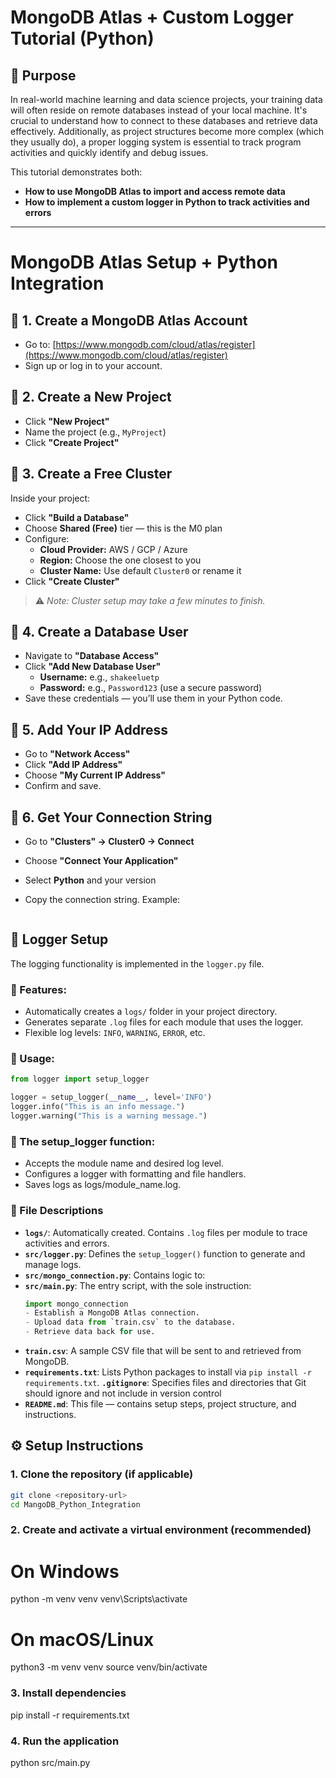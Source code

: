 # MongoDB Atlas + Custom Logger Tutorial (Python)

## 📌 Purpose

In real-world machine learning and data science projects, your training data will often reside on remote databases instead of your local machine. It's crucial to understand how to connect to these databases and retrieve data effectively. Additionally, as project structures become more complex (which they usually do), a proper logging system is essential to track program activities and quickly identify and debug issues.

This tutorial demonstrates both:
- **How to use MongoDB Atlas to import and access remote data**
- **How to implement a custom logger in Python to track activities and errors**

---
# MongoDB Atlas Setup + Python Integration

## 🔹 1. Create a MongoDB Atlas Account
- Go to: [https://www.mongodb.com/cloud/atlas/register](https://www.mongodb.com/cloud/atlas/register)
- Sign up or log in to your account.

## 🔹 2. Create a New Project
- Click **"New Project"**
- Name the project (e.g., `MyProject`)
- Click **"Create Project"**

## 🔹 3. Create a Free Cluster
Inside your project:
- Click **"Build a Database"**
- Choose **Shared (Free)** tier — this is the M0 plan
- Configure:
  - **Cloud Provider:** AWS / GCP / Azure
  - **Region:** Choose the one closest to you
  - **Cluster Name:** Use default `Cluster0` or rename it
- Click **"Create Cluster"**

> ⚠️ *Note: Cluster setup may take a few minutes to finish.*

## 🔹 4. Create a Database User
- Navigate to **"Database Access"**
- Click **"Add New Database User"**
  - **Username:** e.g., `shakeeluetp`
  - **Password:** e.g., `Password123` (use a secure password)
- Save these credentials — you’ll use them in your Python code.

## 🔹 5. Add Your IP Address
- Go to **"Network Access"**
- Click **"Add IP Address"**
- Choose **"My Current IP Address"**
- Confirm and save.

## 🔹 6. Get Your Connection String
- Go to **"Clusters" → Cluster0 → Connect**
- Choose **"Connect Your Application"**
- Select **Python** and your version
- Copy the connection string. 
  Example:

  ```  mongodb+srv://shakeeluetp:<password>@cluster0.xxxxx.mongodb.net/
  ```


## 🔧 Logger Setup

The logging functionality is implemented in the `logger.py` file.

### 🔹 Features:
- Automatically creates a `logs/` folder in your project directory.
- Generates separate `.log` files for each module that uses the logger.
- Flexible log levels: `INFO`, `WARNING`, `ERROR`, etc.

### 🔹 Usage:

```python
from logger import setup_logger

logger = setup_logger(__name__, level='INFO')
logger.info("This is an info message.")
logger.warning("This is a warning message.")
```
### 🔹 The setup_logger function:
- Accepts the module name and desired log level.
- Configures a logger with formatting and file handlers.
- Saves logs as logs/module_name.log.


### 🧾 File Descriptions

- **`logs/`**: Automatically created. Contains `.log` files per module to trace activities and errors.
- **`src/logger.py`**: Defines the `setup_logger()` function to generate and manage logs.
- **`src/mongo_connection.py`**: Contains logic to:
- **`src/main.py`**: The entry script, with the sole instruction:
  ```python
  import mongo_connection
  - Establish a MongoDB Atlas connection.
  - Upload data from `train.csv` to the database.
  - Retrieve data back for use.
- **`train.csv`**: A sample CSV file that will be sent to and retrieved from MongoDB.
- **`requirements.txt`**: Lists Python packages to install via `pip install -r requirements.txt`.
 **`.gitignore`**: Specifies files and directories that Git should ignore and not include in version control
- **`README.md`**: This file — contains setup steps, project structure, and instructions.


## ⚙️ Setup Instructions

### 1. Clone the repository (if applicable)
```bash
git clone <repository-url>
cd MangoDB_Python_Integration
```
### 2. Create and activate a virtual environment (recommended)
# On Windows
python -m venv venv
venv\Scripts\activate

# On macOS/Linux
python3 -m venv venv
source venv/bin/activate

### 3. Install dependencies
pip install -r requirements.txt

### 4. Run the application
python src/main.py